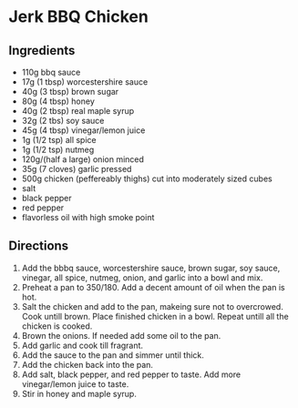 # Jerk BBQ Chicken
## Ingredients
* 110g bbq sauce
* 17g (1 tbsp) worcestershire sauce
* 40g (3 tbsp) brown sugar
* 80g (4 tbsp) honey
* 40g (2 tbsp) real maple syrup
* 32g (2 tbs) soy sauce
* 45g (4 tbsp) vinegar/lemon juice
* 1g (1/2 tsp) all spice
* 1g (1/2 tsp) nutmeg
* 120g/(half a large) onion minced
* 35g (7 cloves) garlic pressed
* 500g chicken (peffereably thighs) cut into moderately sized cubes
* salt
* black pepper
* red pepper
* flavorless oil with high smoke point

## Directions
1. Add the bbbq sauce, worcestershire sauce, brown sugar, soy sauce, vinegar, all spice, nutmeg, onion, and garlic into a bowl and mix.
2. Preheat a pan to 350/180. Add a decent amount of oil when the pan is hot.
3. Salt the chicken and add to the pan, makeing sure not to overcrowed. Cook untill brown. Place finished chicken in a bowl. Repeat untill all the chicken is cooked.
4. Brown the onions. If needed add some oil to the pan.
5. Add garlic and cook till fragrant.
6. Add the sauce to the pan and simmer until thick.
7. Add the chicken back into the pan.
8. Add salt, black pepper, and red pepper to taste. Add more vinegar/lemon juice to taste.
9. Stir in honey and maple syrup.